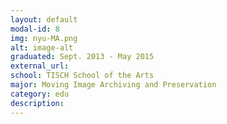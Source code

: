 ```yaml
---
layout: default
modal-id: 8
img: nyu-MA.png
alt: image-alt
graduated: Sept. 2013 - May 2015
external_url: 
school: TISCH School of the Arts
major: Moving Image Archiving and Preservation
category: edu
description: 
---
```


